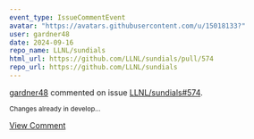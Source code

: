 ```yaml
---
event_type: IssueCommentEvent
avatar: "https://avatars.githubusercontent.com/u/15018133?"
user: gardner48
date: 2024-09-16
repo_name: LLNL/sundials
html_url: https://github.com/LLNL/sundials/pull/574
repo_url: https://github.com/LLNL/sundials
---
```


<a href='https://github.com/gardner48' target='_blank'>gardner48</a> commented on issue <a href='https://github.com/LLNL/sundials/pull/574' target='_blank'>LLNL/sundials#574</a>.

<small>Changes already in develop...</small>

<a href='https://github.com/LLNL/sundials/pull/574' target='_blank'>View Comment</a>